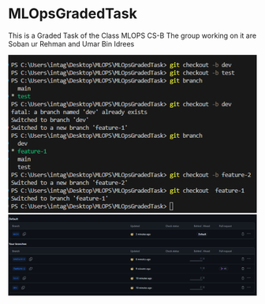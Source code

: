 # MLOpsGradedTask
This is a Graded Task of the Class MLOPS CS-B The group working on it are Soban ur Rehman and Umar Bin Idrees

![Alt text](s1.PNG)
![Alt text](s2.PNG)